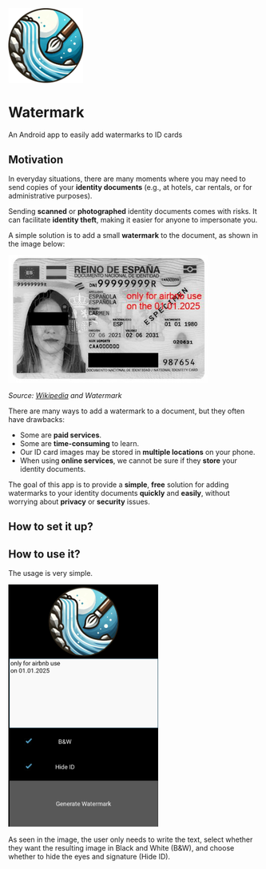 <img src="images/logo.png" width="150"/>

# Watermark
An Android app to easily add watermarks to ID cards

## Motivation

In everyday situations, there are many moments where you may need to send copies of your **identity documents** (e.g., at hotels, car rentals, or for administrative purposes).

Sending **scanned** or **photographed** identity documents comes with risks. It can facilitate **identity theft**, making it easier for anyone to impersonate you. 

A simple solution is to add a small **watermark** to the document, as shown in the image below:

<img src="images/example.jpg" width="400"/>

*Source: [Wikipedia](https://es.wikipedia.org/wiki/Documento_nacional_de_identidad_%28España%29) and Watermark* 


There are many ways to add a watermark to a document, but they often have drawbacks:
- Some are **paid services**.
- Some are **time-consuming** to learn.
- Our ID card images may be stored in **multiple locations** on your phone.
- When using **online services**, we cannot be sure if they **store** your identity documents.

The goal of this app is to provide a **simple**, **free** solution for adding watermarks to your identity documents **quickly** and **easily**, without worrying about **privacy** or **security** issues.

## How to set it up?

## How to use it?
The usage is very simple.

<img src="images/example2.png" width="300"/>

As seen in the image, the user only needs to write the text, select whether they want the resulting image in Black and White (B&W), and choose whether to hide the eyes and signature (Hide ID).
